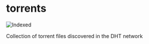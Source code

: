 torrents 
========
![Indexed](https://img.shields.io/badge/indexed-146140-blue)

Collection of torrent files discovered in the DHT network
